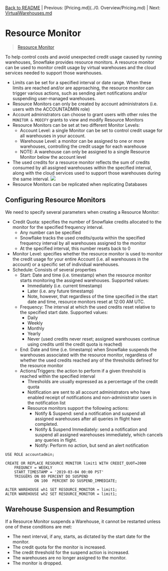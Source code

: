 [Back to README](../README.md) | Previous: [Pricing.md](../0. Overview/Pricing.md) | Next: [VirtualWarehouses.md](VirtualWarehouses.md)

# Resource Monitor #
> [Resource Monitor](https://docs.snowflake.com/en/user-guide/resource-monitors.html)

To help control costs and avoid unexpected credit usage caused by running warehouses, Snowflake provides resource monitors. A resource monitor can be used to monitor credit usage by virtual warehouses and the cloud services needed to support those warehouses.
* Limits can be set for a specified interval or date range. When these limits are reached and/or are approaching, the resource monitor can trigger various actions, such as sending alert notifications and/or suspending user-managed warehouses.
* Resource Monitors can only be created by account administrators (i.e. users with the ACCOUNTADMIN role)
* Account administrators can choose to grant users with other roles the `MONITOR & MODIFY` grants to view and modify Resource Monitors
* Resource Monitors can be set at two different Monitor Levels:
  * Account Level: a single Monitor can be set to control credit usage for all warehouses in your account.
  * Warehouse Level: a monitor can be assigned to one or more warehouses, controlling the credit usage for each warehouse
  * NOTE: A warehouse can only be assigned to a single Resource Monitor below the account level
* The used credits for a resource monitor reflects the sum of credits consumed by all assigned warehouses within the specified interval, along with the cloud services used to support those warehouses during the same interval.
![](../images/ResourceMonitor.png)
* Resource Monitors can be replicated when replicating Databases

## Configuring Resource Monitors ##
We need to specify several parameters when creating a Resource Monitor:
* Credit Quota: specifies the number of Snowflake credits allocated to the monitor for the specified frequency interval.
  * Any number can be specified
  * Snowflake tracks the used credits/quota within the specified frequency interval by all warehouses assigned to the monitor
  * At the specified interval, this number resets back to 0
* Monitor Level: specifies whether the resource monitor is used to monitor the credit usage for your entire Account (i.e. all warehouses in the account) or a specific set of individual warehouses.
* Schedule: Consists of several properties
  * Start: Date and time (i.e. timestamp) when the resource monitor starts monitoring the assigned warehouses. Supported values:
    * Immediately (i.e. current timestamp)
    * Later (i.e. any future timestamp)
    * Note, however, that regardless of the time specified in the start date and time, resource monitors reset at 12:00 AM UTC.
  * Frequency: The interval at which the used credits reset relative to the specified start date. Supported values:
    * Daily
    * Weekly
    * Monthly
    * Yearly
    * Never (used credits never reset; assigned warehouses continue using credits until the credit quota is reached)
  * End: Date and time (i.e. timestamp) when Snowflake suspends the warehouses associated with the resource monitor, regardless of whether the used credits reached any of the thresholds defined for the resource monitor 
  * Actions/Triggers: the action to perform if a given threshold is reached within the specified interval
    * Thresholds are usually expressed as a percentage of the credit quota
    * Notification are sent to all account administrators who have enabled receipt of notifications and non-administrator users in the notification list
    * Resource monitors support the following actions:
      * Notify & Suspend: send a notification and suspend all assigned warehouses after all queries in flight have completed.
      * Notify & Suspend Immediately: send a notification and suspend all assigned warehouses immediately, which cancels any queries in flight.
      * Notify: Perform no action, but send an alert notification

```
USE ROLE accountadmin;

CREATE OR REPLACE RESOURCE MONITOR limit1 WITH CREDIT_QUOT=2000
    FREQUNCY = WEEKLY
    START_TIMESTAMP = '2019-03-04 00:00 PST'
    TRIGGERS ON 80 PERCENT DO SUSPEND
             ON 100  PERCENT DO SUSPEND_IMMEDIATE;

ALTER WAREHOUSE wh1 SET RESOURCE_MONITOR = limit1;
ALTER WAREHOUSE wh2 SET RESOURCE_MONITOR = limit1;
```

## Warehouse Suspension and Resumption ##
If a Resource Monitor suspends a Warehouse, it cannot be restarted unless one of these conditions are met:
* The next interval, if any, starts, as dictated by the start date for the monitor. 
* The credit quota for the monitor is increased. 
* The credit threshold for the suspend action is increased. 
* The warehouses are no longer assigned to the monitor. 
* The monitor is dropped.
